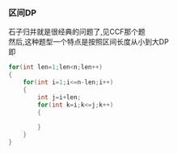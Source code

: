 
### 区间DP
石子归并就是很经典的问题了,见CCF那个题  
然后,这种题型一个特点是按照区间长度从小到大DP  
即
```cpp
for(int len=1;len<n;len++)
{
    for(int i=1;i<=n-len;i++)
    {
        int j=i+len;
        for(int k=i;k<=j;k++)
        {
            
        }
    }
}
```
